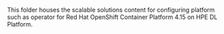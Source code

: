 This folder houses the scalable solutions content for configuring platform such as operator for Red Hat OpenShift Container Platform 4.15 on HPE DL Platform. 

